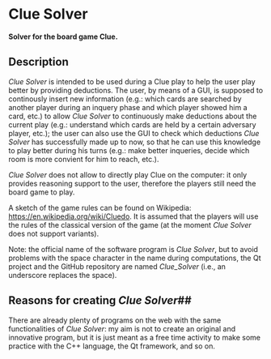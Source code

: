 # Clue Solver

**Solver for the board game Clue.**

## Description ##

*Clue Solver* is intended to be used during a Clue play to help the user play better by providing deductions. The user, by means of a GUI, is supposed to continously insert new information (e.g.: which cards are searched by another player during an inquery phase and which player showed him a card, etc.) to allow *Clue Solver* to continuously make deductions about the current play (e.g.: understand which cards are held by a certain adversary player, etc.); the user can also use the GUI to check which deductions *Clue Solver* has successfully made up to now, so that he can use this knowledge to play better during his turns (e.g.: make better inqueries, decide which room is more convient for him to reach, etc.).

*Clue Solver* does not allow to directly play Clue on the computer: it only provides reasoning support to the user, therefore the players still need the board game to play.

A sketch of the game rules can be found on Wikipedia: <https://en.wikipedia.org/wiki/Cluedo>. It is assumed that the players will use the rules of the classical version of the game (at the moment *Clue Solver* does not support variants).

Note: the official name of the software program is *Clue Solver*, but to avoid problems with the space character in the name during computations, the Qt project and the GitHub repository are named *Clue_Solver* (i.e., an underscore replaces the space).


## Reasons for creating *Clue Solver*##

There are already plenty of programs on the web with the same functionalities of *Clue Solver*: my aim is not to create an original and innovative program, but it is just meant as a free time activity to make some practice with the C++ language, the Qt framework, and so on.
